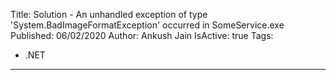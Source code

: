 Title: Solution - An unhandled exception of type 'System.BadImageFormatException' occurred in SomeService.exe
Published: 06/02/2020
Author: Ankush Jain
IsActive: true
Tags:
  - .NET
---
